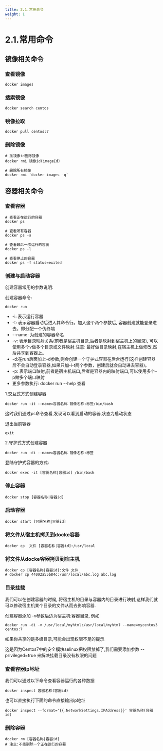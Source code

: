 ```yaml
---
title: 2.1.常用命令
weight: 1
---
```


# 2.1.常用命令
## 镜像相关命令
### 查看镜像
```aidl
docker images
```

### 搜索镜像
```aidl
docker search centos
```

### 镜像拉取
```aidl
docker pull centos:7
```

### 删除镜像
```aidl
# 按镜像id删除镜像
docker rmi 镜像id(imageId)

# 删除所有镜像
docker rmi `docker images -q`
```

## 容器相关命令
### 查看容器
```aidl
# 查看正在运行的容器
docker ps

# 查看所有容器
docker ps -a

# 查看最后一次运行的容器
docker ps -l

# 查看停止的容器
docker ps -f status=exited
```

### 创建与启动容器
创建容器常用的参数说明:  

创建容器命令:
```aidl
docker run
```
* -i: 表示运行容器
* -t: 表示容器启动后进入其命令行。加入这个两个参数后, 容器创建就能登录进去。即分配一个伪终端
* --name: 为创建的容器命名
* -v: 表示目录映射关系(前者是宿主机目录,后者是映射到宿主机上的目录), 可以使用多个v做多个目录或文件映射.注意:
最好做目录映射,在宿主机上做修改,然后共享到容器上。
* -d:在run后面加上-d参数,则会创建一个守护式容器在后台运行(这样创建容器后不会自动登录容器,如果只加-i-t两个参数，创建后就会自动进去容器)。
* -p: 表示端口映射,前者是宿主机端口,后者是容器内的映射端口,可以使用多个-p做多个端口映射
* 更多参数执行: docker run --help 查看

1.交互式方式创建容器
```aidl
docker run -it --name=容器名称 镜像名称:标签/bin/bash
```
这时我们通过ps命令查看,发现可以看到启动的容器,状态为启动状态

退出当前容器
```aidl
exit
```

2.守护式方式创建容器
```aidl
docker run -di --name=容器名称 镜像名称:标签
```
登陆守护式容器的方式:
```aidl
docker exec -it [容器名称|容器id] /bin/bash
```

### 停止容器
```aidl
docker stop [容器名称|容器id]
```

### 启动容器
```aidl
docker start [容器名称|容器id]
```

### 将文件从宿主机拷贝到docke容器
```aidl
docker cp  文件 [容器名称|容器id]:/usr/local
```

### 将文件从docke容器拷贝到宿主机
```aidl
docker cp [容器名称|容器id]:文件 文件
# docker cp 44002a55b84c:/usr/local/abc.log abc.log
```

### 目录挂载
我们可以在创建容器的时候, 将宿主机的目录与容器内的目录进行映射,这样我们就可以修改宿主机某个目录的文件从而去影响容器.

创建容器添加 -v参数后边为宿主机:容器目录, 例如
```aidl
docker run -di -v /usr/local/myhtml:/usr/local/myhtml --name=mycentos3 centos:7
```
如果你共享的是多级目录,可能会出现权限不足的提示.

这是因为Centos7中的安全模块selinux把权限禁掉了,我们需要添加参数 --privileged=true 来解决挂载目录没有权限的问题

### 查看容器ip地址
我们可以通过以下命令查看容器运行的各种数据
```aidl
docker inspect 容器名称(容器id)
```
也可以直接执行下面的命令直接输出ip地址
```aidl
docker inspect --format='{{.NetworkSettings.IPAddress}}' 容器名称(容器id)
```

### 删除容器
```aidl
docker rm [容器名称|容器id]
# 注意:不能删除一个正在运行的容器
```
